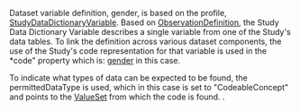 Dataset variable definition, gender, is based on the profile, [StudyDataDictionaryVariable](StructureDefinition-study-data-dictionary-variable.html). Based on [ObservationDefinition](https://hl7.org/fhir/observationdefinition.html), the Study Data Dictionary Variable describes a single variable from one of the Study's data tables. To link the definition across various dataset components, the use of the Study's code representation for that variable is used in the *code" property which is: [gender](CodeSystem-example-study-data-dictionary-datatable-codesystem-1.html) in this case. 

To indicate what types of data can be expected to be found, the permittedDataType is used, which in this case is set to "CodeableConcept" and points to the [ValueSet](http://hl7.org/fhir/ValueSet/administrative-gender) from which the code is found. .
